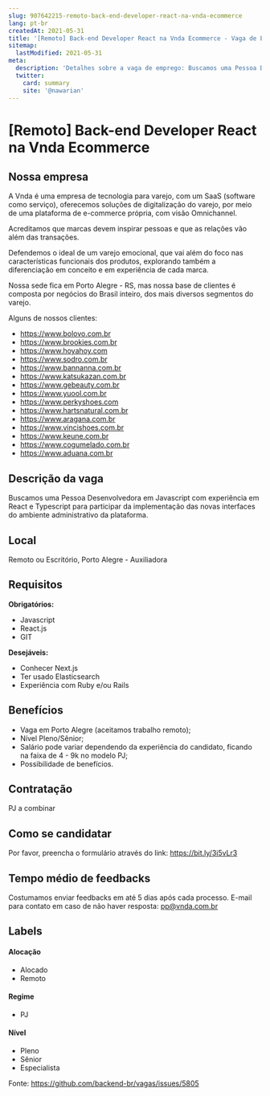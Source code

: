 ```yaml
---
slug: 907642215-remoto-back-end-developer-react-na-vnda-ecommerce
lang: pt-br
createdAt: 2021-05-31
title: '[Remoto] Back-end Developer React na Vnda Ecommerce - Vaga de Emprego'
sitemap:
  lastModified: 2021-05-31
meta:
  description: 'Detalhes sobre a vaga de emprego: Buscamos uma Pessoa Desenvolvedora em Javascript com experiência em React e Typescript para participar da implementação das novas interfaces do ambiente administrativo da plataforma.'
  twitter:
    card: summary
    site: '@nawarian'
---
```


# [Remoto] Back-end Developer React na Vnda Ecommerce

<!--
==================================================
Caso a vaga for remoto durante a pandemia informar no texto "Remoto durante o covid"
==================================================
-->
<!-- 
==================================================
POR FAVOR, SÓ POSTE SE A VAGA FOR PARA BACK-END!

Não faça distinção de gênero no título da vaga.

Use: "Back-End Developer" ao invés de 
"Desenvolvedor Back-End" \o/

Exemplo: `[São Paulo] Back-End Developer @ NOME DA EMPRESA`
==================================================
-->
<!--
==================================================
Caso a vaga for remoto durante a pandemia deixar a linha abaixo
==================================================
-->
## Nossa empresa

A Vnda é uma empresa de tecnologia para varejo, com um SaaS (software como serviço), oferecemos soluções de digitalização do varejo, por meio de uma plataforma de e-commerce própria, com visão Omnichannel.

Acreditamos que marcas devem inspirar pessoas e que as relações vão além das transações. 

Defendemos o ideal de um varejo emocional, que vai além do foco nas características funcionais dos produtos, explorando também a diferenciação em conceito e em experiência de cada marca.

Nossa sede fica em Porto Alegre - RS, mas nossa base de clientes é composta por negócios do Brasil inteiro, dos mais diversos segmentos do varejo. 

Alguns de nossos clientes:

- https://www.bolovo.com.br
- https://www.brookies.com.br
- https://www.hoyahoy.com
- https://www.sodro.com.br
- https://www.bannanna.com.br
- https://www.katsukazan.com.br
- https://www.gebeauty.com.br
- https://www.yuool.com.br
- https://www.perkyshoes.com
- https://www.hartsnatural.com.br
- https://www.aragana.com.br
- https://www.vincishoes.com.br
- https://www.keune.com.br
- https://www.cogumelado.com.br
- https://www.aduana.com.br


## Descrição da vaga

Buscamos uma Pessoa Desenvolvedora em Javascript com experiência em React e Typescript para participar da implementação das novas interfaces do ambiente administrativo da plataforma.

## Local

Remoto ou Escritório, Porto Alegre - Auxiliadora

## Requisitos

**Obrigatórios:**
- Javascript
- React.js
- GIT

**Desejáveis:**
- Conhecer Next.js
- Ter usado Elasticsearch
- Experiência com Ruby e/ou Rails

## Benefícios
- Vaga em Porto Alegre (aceitamos trabalho remoto);
- Nível Pleno/Sênior;
- Salário pode variar dependendo da experiência do candidato, ficando na faixa de 4 - 9k no modelo PJ;
- Possibilidade de benefícios.

## Contratação

PJ a combinar

## Como se candidatar

Por favor, preencha o formulário através do link: https://bit.ly/3i5vLr3

## Tempo médio de feedbacks

Costumamos enviar feedbacks em até 5 dias após cada processo.
E-mail para contato em caso de não haver resposta: pp@vnda.com.br

## Labels
<!-- retire os labels que não fazem sentido à vaga -->

#### Alocação
- Alocado
- Remoto

#### Regime
- PJ

#### Nível
- Pleno
- Sênior
- Especialista




Fonte: https://github.com/backend-br/vagas/issues/5805
